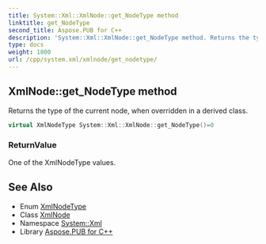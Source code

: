 ```yaml
---
title: System::Xml::XmlNode::get_NodeType method
linktitle: get_NodeType
second_title: Aspose.PUB for C++
description: 'System::Xml::XmlNode::get_NodeType method. Returns the type of the current node, when overridden in a derived class in C++.'
type: docs
weight: 1800
url: /cpp/system.xml/xmlnode/get_nodetype/
---
```

## XmlNode::get_NodeType method


Returns the type of the current node, when overridden in a derived class.

```cpp
virtual XmlNodeType System::Xml::XmlNode::get_NodeType()=0
```


### ReturnValue

One of the XmlNodeType values.

## See Also

* Enum [XmlNodeType](../../xmlnodetype/)
* Class [XmlNode](../)
* Namespace [System::Xml](../../)
* Library [Aspose.PUB for C++](../../../)
